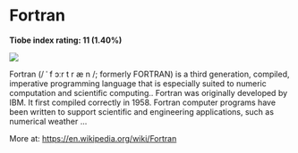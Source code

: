 # Fortran
**Tiobe index rating: 11 (1.40%)**



![](https://fortran-lang.org/fr/_static/fortran-logo-256x256.png)

Fortran (/ ˈ f ɔːr t r æ n /; formerly FORTRAN) is a third generation, compiled, imperative programming language that is especially suited to numeric computation and scientific computing.. Fortran was originally developed by IBM. It first compiled correctly in 1958. Fortran computer programs have been written to support scientific and engineering applications, such as numerical weather ...

More at: https://en.wikipedia.org/wiki/Fortran
